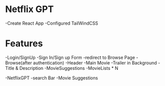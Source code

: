 # Netflix GPT

-Create React App
-Configured TailWindCSS
 
# Features
-Login/SignUp
  -Sign In/Sign up Form
  -redirect to Browse Page
-Browse(after authentication)
  -Header
  -Main Movie
    -Trailer in Background
    -Title & Description
    -MovieSuggestions
      -MovieLists * N

-NetflixGPT
  -search Bar
  -Movie Suggestions